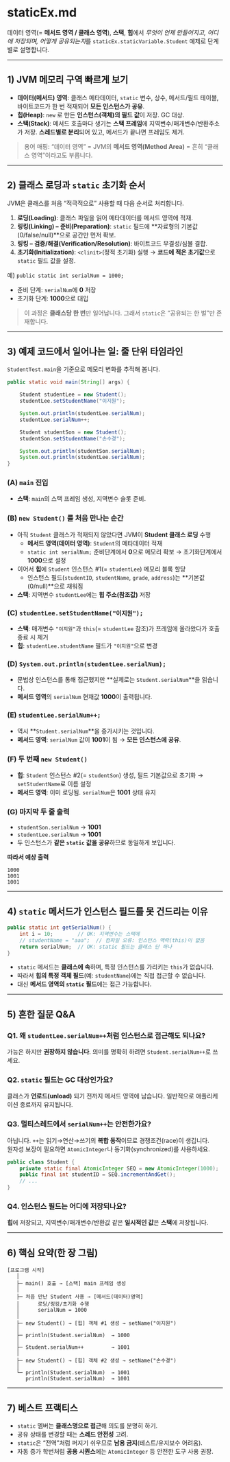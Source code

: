 # staticEx.md
데이터 영역(= **메서드 영역 / 클래스 영역**), **스택**, **힙**에서 *무엇이 언제 만들어지고, 어디에 저장되며, 어떻게 공유되는지*를 `staticEx.staticVariable.Student` 예제로 단계별로 설명합니다.

---

## 1) JVM 메모리 구역 빠르게 보기
- **데이터(메서드) 영역**: 클래스 메타데이터, `static` 변수, 상수, 메서드/필드 테이블, 바이트코드가 한 번 적재되어 **모든 인스턴스가 공유**.
- **힙(Heap)**: `new` 로 만든 **인스턴스(객체)의 필드 값**이 저장. GC 대상.
- **스택(Stack)**: 메서드 호출마다 생기는 **스택 프레임**에 지역변수/매개변수/반환주소가 저장. **스레드별로 분리**되어 있고, 메서드가 끝나면 프레임도 제거.

> 용어 매핑: “데이터 영역” = JVM의 **메서드 영역(Method Area)** = 흔히 “클래스 영역”이라고도 부릅니다.

---

## 2) 클래스 로딩과 `static` 초기화 순서
JVM은 클래스를 처음 “적극적으로” 사용할 때 다음 순서로 처리합니다.

1. **로딩(Loading)**: 클래스 파일을 읽어 메타데이터를 메서드 영역에 적재.
2. **링킹(Linking) – 준비(Preparation)**: `static` 필드에 **자료형의 기본값(0/false/null)**으로 공간만 먼저 확보.
3. **링킹 – 검증/해결(Verification/Resolution)**: 바이트코드 무결성/심볼 결합.
4. **초기화(Initialization)**: `<clinit>`(정적 초기화) 실행 → **코드에 적은 초기값**으로 `static` 필드 값을 설정.

예) `public static int serialNum = 1000;`
- 준비 단계: `serialNum`에 **0** 저장
- 초기화 단계: **1000**으로 대입

> 이 과정은 **클래스당 한 번**만 일어납니다. 그래서 `static`은 “공유되는 한 벌”만 존재합니다.

---

## 3) 예제 코드에서 일어나는 일: 줄 단위 타임라인
`StudentTest.main`을 기준으로 메모리 변화를 추적해 봅니다.

```java
public static void main(String[] args) {

    Student studentLee = new Student();
    studentLee.setStudentName("이지원");

    System.out.println(studentLee.serialNum);
    studentLee.serialNum++;

    Student studentSon = new Student();
    studentSon.setStudentName("손수경");

    System.out.println(studentSon.serialNum);
    System.out.println(studentLee.serialNum);
}
```

### (A) `main` 진입
- **스택**: `main`의 스택 프레임 생성, 지역변수 슬롯 준비.

### (B) `new Student()` 를 **처음** 만나는 순간
- 아직 `Student` 클래스가 적재되지 않았다면 JVM이 **Student 클래스 로딩** 수행
    - **메서드 영역(데이터 영역)**: `Student`의 메타데이터 적재
    - `static int serialNum;` 준비단계에서 **0**으로 메모리 확보 → 초기화단계에서 **1000**으로 설정
- 이어서 **힙**에 `Student` 인스턴스 #1(= `studentLee`) 메모리 블록 할당
    - 인스턴스 필드(`studentID`, `studentName`, `grade`, `address`)는 **기본값(0/null)**으로 채워짐
- **스택**: 지역변수 `studentLee`에는 **힙 주소(참조값)** 저장

### (C) `studentLee.setStudentName("이지원");`
- **스택**: 매개변수 `"이지원"`과 `this`(= `studentLee` 참조)가 프레임에 올라왔다가 호출 종료 시 제거
- **힙**: `studentLee.studentName` 필드가 `"이지원"`으로 변경

### (D) `System.out.println(studentLee.serialNum);`
- 문법상 인스턴스를 통해 접근했지만 **실제로는 `Student.serialNum`**을 읽습니다.
- **메서드 영역**의 `serialNum` 현재값 **1000**이 출력됩니다.

### (E) `studentLee.serialNum++;`
- 역시 **`Student.serialNum`**을 증가시키는 것입니다.
- **메서드 영역**: `serialNum` 값이 **1001**이 됨 → **모든 인스턴스에 공유**.

### (F) 두 번째 `new Student()`
- **힙**: `Student` 인스턴스 #2(= `studentSon`) 생성, 필드 기본값으로 초기화 → `setStudentName`로 이름 설정
- **메서드 영역**: 이미 로딩됨. `serialNum`은 **1001** 상태 유지

### (G) 마지막 두 줄 출력
- `studentSon.serialNum` → **1001**
- `studentLee.serialNum` → **1001**
- 두 인스턴스가 **같은 `static` 값을 공유**하므로 동일하게 보입니다.

**따라서 예상 출력**
```
1000
1001
1001
```

---

## 4) `static` 메서드가 인스턴스 필드를 못 건드리는 이유
```java
public static int getSerialNum() {
    int i = 10;        // OK: 지역변수는 스택에
    // studentName = "aaa";  // 컴파일 오류: 인스턴스 맥락(this)이 없음
    return serialNum;  // OK: static 필드는 클래스 단 하나
}
```
- `static` 메서드는 **클래스에 속**하며, 특정 인스턴스를 가리키는 `this`가 없습니다.
- 따라서 **힙의 특정 객체 필드**(예: `studentName`)에는 직접 접근할 수 없습니다.
- 대신 **메서드 영역의 `static` 필드**에는 접근 가능합니다.

---

## 5) 흔한 질문 Q&A
### Q1. 왜 `studentLee.serialNum++`처럼 인스턴스로 접근해도 되나요?
가능은 하지만 **권장하지 않습니다**. 의미를 명확히 하려면 `Student.serialNum++`로 쓰세요.

### Q2. `static` 필드는 GC 대상인가요?
클래스가 **언로드(unload)** 되기 전까지 메서드 영역에 남습니다. 일반적으로 애플리케이션 종료까지 유지됩니다.

### Q3. 멀티스레드에서 `serialNum++`는 안전한가요?
아닙니다. `++`는 읽기→연산→쓰기의 **복합 동작**이므로 경쟁조건(race)이 생깁니다.  
원자성 보장이 필요하면 `AtomicInteger`나 동기화(synchronized)를 사용하세요.

```java
public class Student {
    private static final AtomicInteger SEQ = new AtomicInteger(1000);
    public final int studentID = SEQ.incrementAndGet();
    // ...
}
```

### Q4. 인스턴스 필드는 어디에 저장되나요?
**힙**에 저장되고, 지역변수/매개변수/반환값 같은 **일시적인 값**은 **스택**에 저장됩니다.

---

## 6) 핵심 요약(한 장 그림)
```
[프로그램 시작]
   │
   ├─ main() 호출 → [스택] main 프레임 생성
   │
   ├─ 처음 만난 Student 사용 → [메서드(데이터)영역]
   │      로딩/링킹/초기화 수행
   │      serialNum = 1000
   │
   ├─ new Student() → [힙] 객체 #1 생성 → setName("이지원")
   │
   ├─ println(Student.serialNum)  → 1000
   │
   ├─ Student.serialNum++         → 1001
   │
   ├─ new Student() → [힙] 객체 #2 생성 → setName("손수경")
   │
   └─ println(Student.serialNum)  → 1001
      println(Student.serialNum)  → 1001
```

---

## 7) 베스트 프랙티스
- `static` 멤버는 **클래스명으로 접근**해 의도를 분명히 하기.
- 공유 상태를 변경할 때는 **스레드 안전성** 고려.
- `static`은 “전역”처럼 퍼지기 쉬우므로 **남용 금지**(테스트/유지보수 어려움).
- 자동 증가 학번처럼 **공용 시퀀스**에는 `AtomicInteger` 등 안전한 도구 사용 권장.
